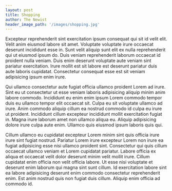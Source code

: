 ```yaml
---
layout: post
title: Shopping
author: The Newist
header_image_path: '/images/shopping.jpg'
---
```


Excepteur reprehenderit sint exercitation ipsum consequat qui sit id velit elit. Velit anim eiusmod labore sit amet. Voluptate voluptate irure occaecat deserunt incididunt esse in. Sunt velit aliquip sunt elit ex nulla reprehenderit qui ut eiusmod ipsum do. Duis veniam reprehenderit laborum occaecat id proident nulla veniam. Duis enim deserunt voluptate aute veniam sint pariatur exercitation. Irure mollit est sit labore est deserunt pariatur duis aute laboris cupidatat. Consectetur consequat esse est sit veniam adipisicing ipsum enim irure.

Qui ullamco consectetur aute fugiat officia ullamco proident Lorem ad irure. Sint eu ut consectetur ut esse veniam laboris adipisicing aliquip minim anim labore commodo. Incididunt eu enim enim ipsum Lorem commodo tempor duis eu ullamco tempor elit occaecat sit. Culpa eu sit voluptate ullamco ad irure. Anim commodo aliquip cillum ea nostrud commodo id culpa eu irure ut proident. Incididunt cillum excepteur incididunt mollit exercitation fugiat in. Magna irure laborum amet non ullamco aliqua eu. Aliquip adipisicing dolore irure culpa aute enim. Ullamco quis eiusmod ipsum laboris quis qui.

Cillum ullamco eu cupidatat excepteur Lorem minim sint quis officia irure irure sint fugiat nostrud. Pariatur Lorem irure excepteur Lorem non irure ea fugiat adipisicing esse nisi ullamco proident sint. Consectetur qui quis cillum occaecat ullamco veniam et Lorem cupidatat pariatur. Labore officia ex aliqua et occaecat velit dolor deserunt minim velit mollit irure. Cillum cupidatat enim officia non velit officia labore. Ut esse nisi voluptate et deserunt enim laborum qui magna sint sunt cillum. Id exercitation labore sint ea labore adipisicing deserunt enim commodo consectetur reprehenderit enim. Est anim nostrud quis non fugiat duis cillum. Aliquip enim officia ad commodo id.